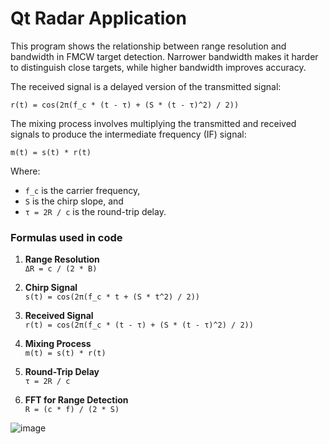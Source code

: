 

# Qt Radar Application


This program shows the relationship between range resolution and bandwidth in FMCW target detection. Narrower bandwidth makes it harder to distinguish close targets, while higher bandwidth improves accuracy.

The received signal is a delayed version of the transmitted signal:

`r(t) = cos(2π(f_c * (t - τ) + (S * (t - τ)^2) / 2))`

The mixing process involves multiplying the transmitted and received signals to produce the intermediate frequency (IF) signal:

`m(t) = s(t) * r(t)`



Where:
- `f_c` is the carrier frequency,
- `S` is the chirp slope, and
- `τ = 2R / c` is the round-trip delay.

### Formulas used in code

1. **Range Resolution**  
   `ΔR = c / (2 * B)`

2. **Chirp Signal**  
   `s(t) = cos(2π(f_c * t + (S * t^2) / 2))`

3. **Received Signal**  
   `r(t) = cos(2π(f_c * (t - τ) + (S * (t - τ)^2) / 2))`

4. **Mixing Process**  
   `m(t) = s(t) * r(t)`

5. **Round-Trip Delay**  
   `τ = 2R / c`

6. **FFT for Range Detection**  
   `R = (c * f) / (2 * S)`





![image](https://github.com/user-attachments/assets/7f12d7e6-b18e-4089-ac79-79e5d6a78097)
